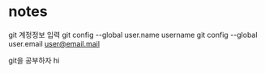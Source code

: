 # notes

git 계정정보 입력
git config --global user.name username
git config --global user.email user@email.mail
  
git을 공부하자
hi
